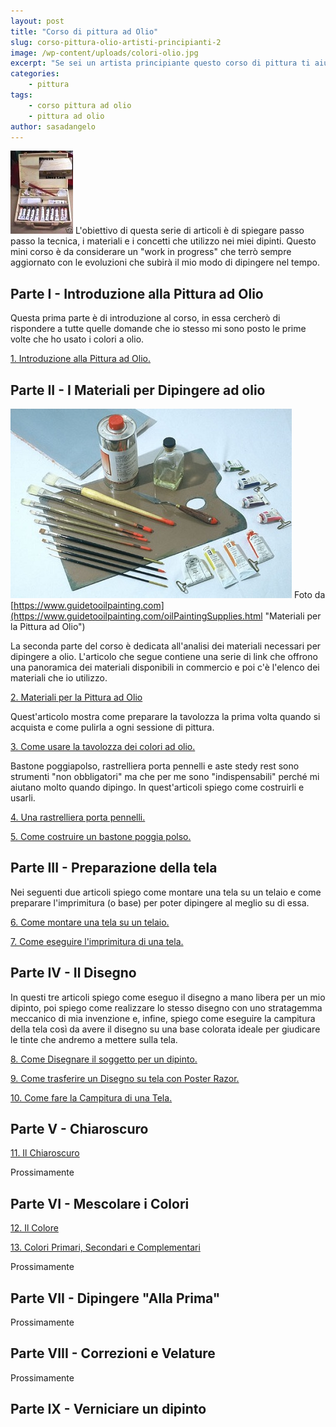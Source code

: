 ```yaml
---
layout: post
title: "Corso di pittura ad Olio"
slug: corso-pittura-olio-artisti-principianti-2
image: /wp-content/uploads/colori-olio.jpg
excerpt: "Se sei un artista principiante questo corso di pittura ti aiuterà a scoprire tutti i segreti per dipingere qualsiasi soggetto con la tecnica ad olio."
categories:
    - pittura
tags:
    - corso pittura ad olio
    - pittura ad olio
author: sasadangelo
---
```


![Colori ad Olio](/wp-content/uploads/colori-olio.jpg "Colori ad Olio") L'obiettivo di questa serie di articoli è di spiegare passo passo la tecnica, i materiali e i concetti che utilizzo nei miei dipinti. Questo mini corso è da considerare un "work in progress" che terrò sempre aggiornato con le evoluzioni che subirà il mio modo di dipingere nel tempo.

## Parte I - Introduzione alla Pittura ad Olio

Questa prima parte è di introduzione al corso, in essa cercherò di rispondere a tutte quelle domande che io stesso mi sono posto le prime volte che ho usato i colori a olio.

[1\. Introduzione alla Pittura ad Olio.](/introduzione-alla-pittura-ad-olio/)

## Parte II - I Materiali per Dipingere ad olio

![Corso di Pittura ad Olio](/wp-content/uploads/corso-pittura-olio.jpg "Corso di Pittura ad Olio") Foto da [https://www.guidetooilpainting.com](https://www.guidetooilpainting.com/oilPaintingSupplies.html "Materiali per la Pittura ad Olio")

La seconda parte del corso è dedicata all'analisi dei materiali necessari per dipingere a olio. L'articolo che segue contiene una serie di link che offrono una panoramica dei materiali disponibili in commercio e poi c'è l'elenco dei materiali che io utilizzo.

[2\. Materiali per la Pittura ad Olio](/materiali-per-pittura-ad-olio/ "Materiali per la Pittura ad Olio")

Quest'articolo mostra come preparare la tavolozza la prima volta quando si acquista e come pulirla a ogni sessione di pittura.

[3\. Come usare la tavolozza dei colori ad olio.](/tavolozza-dei-colori-olio/ "Come preparare e pulire la tavolozza dei colori ad olio")

Bastone poggiapolso, rastrelliera porta pennelli e aste stedy rest sono strumenti "non obbligatori" ma che per me sono "indispensabili" perché mi aiutano molto quando dipingo. In quest'articoli spiego come costruirli e usarli.

[4\. Una rastrelliera porta pennelli.](/rastrelliera-porta-pennelli/)

[5\. Come costruire un bastone poggia polso.](/come-costruire-bastone-poggiapolso/)

## Parte III - Preparazione della tela

Nei seguenti due articoli spiego come montare una tela su un telaio e come preparare l'imprimitura (o base) per poter dipingere al meglio su di essa.

[6\. Come montare una tela su un telaio.](/come-montare-tela-su-telaio/)

[7\. Come eseguire l'imprimitura di una tela.](/come-fare-imprimitura-tela/)

## Parte IV - Il Disegno

In questi tre articoli spiego come eseguo il disegno a mano libera per un mio dipinto, poi spiego come realizzare lo stesso disegno con uno stratagemma meccanico di mia invenzione e, infine, spiego come eseguire la campitura della tela così da avere il disegno su una base colorata ideale per giudicare le tinte che andremo a mettere sulla tela.

[8\. Come Disegnare il soggetto per un dipinto.](/come-disegnare-soggetto-dipinto/)

[9\. Come trasferire un Disegno su tela con Poster Razor.](/come-trasferire-un-disegno-sulla-tela-con-posterrazor/)

[10\. Come fare la Campitura di una Tela.](/come-fare-campitura-tela/ "La Campitura")

## Parte V - Chiaroscuro

[11\. Il Chiaroscuro](/chiaroscuro/)

Prossimamente

## Parte VI - Mescolare i Colori

[12\. Il Colore](/colore/)

[13\. Colori Primari, Secondari e Complementari](/colori-primari-secondari-complementari/)

Prossimamente

## Parte VII - Dipingere "Alla Prima"

Prossimamente

## Parte VIII - Correzioni e Velature

Prossimamente

## Parte IX - Verniciare un dipinto
